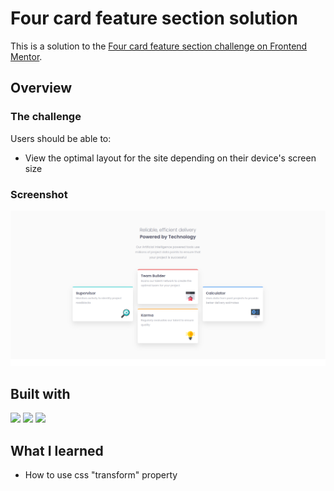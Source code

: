 # Four card feature section solution

This is a solution to the [Four card feature section challenge on Frontend Mentor](https://www.frontendmentor.io/challenges/four-card-feature-section-weK1eFYK).

## Overview

### The challenge

Users should be able to:

- View the optimal layout for the site depending on their device's screen size

### Screenshot

![](./screenshot.png)

<!-- ### Links

- Solution URL: [Add solution URL here](https://your-solution-url.com)
- Live Site URL: [Add live site URL here](https://your-live-site-url.com) -->

## Built with

![](https://img.shields.io/badge/HTML5-20232A?style=for-the-badge&logo=HTML5&logoColor=E34F26)
![](https://img.shields.io/badge/CSS3-20232A?style=for-the-badge&logo=CSS3&logoColor=1572B6)
![](https://img.shields.io/badge/BEM-20232A?style=for-the-badge&logo=BEM&logoColor=FFFFFF)

## What I learned

- How to use css "transform" property
